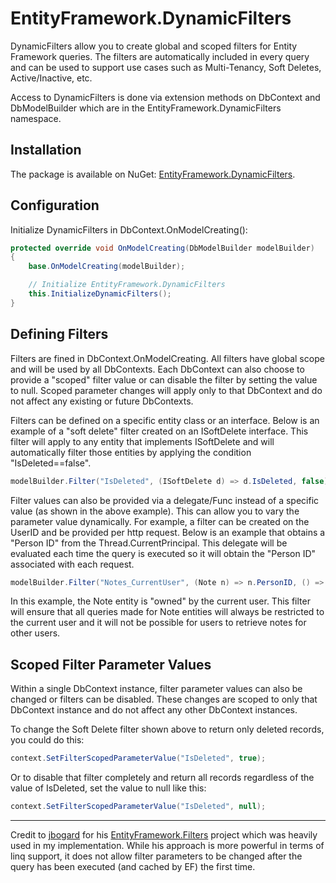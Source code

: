EntityFramework.DynamicFilters
==============================

DynamicFilters allow you to create global and scoped filters for Entity Framework queries.  The filters are automatically included in every query and can be used to support use cases such as Multi-Tenancy, Soft Deletes, Active/Inactive, etc.

Access to DynamicFilters is done via extension methods on DbContext and DbModelBuilder which are in the EntityFramework.DynamicFilters namespace.


Installation
-----------------------
The package is available on NuGet: [EntityFramework.DynamicFilters](https://www.nuget.org/packages/EntityFramework.DynamicFilters).


Configuration
-----------------------
Initialize DynamicFilters in DbContext.OnModelCreating():

```csharp
protected override void OnModelCreating(DbModelBuilder modelBuilder)
{
    base.OnModelCreating(modelBuilder);

    // Initialize EntityFramework.DynamicFilters
    this.InitializeDynamicFilters();
}
```

Defining Filters
-----------------------

Filters are fined in DbContext.OnModelCreating.  All filters have global scope and will be used by all DbContexts.  Each DbContext can also choose to provide a "scoped" filter value or can disable the filter by setting the value to null.  Scoped parameter changes will apply only to that DbContext and do not affect any existing or future DbContexts.

Filters can be defined on a specific entity class or an interface.  Below is an example of a "soft delete" filter created on an ISoftDelete interface.  This filter will apply to any entity that implements ISoftDelete and will automatically filter those entities by applying the condition "IsDeleted==false".

```csharp
modelBuilder.Filter("IsDeleted", (ISoftDelete d) => d.IsDeleted, false);
```

Filter values can also be provided via a delegate/Func<object> instead of a specific value (as shown in the above example).  This can allow you to vary the parameter value dynamically.  For example, a filter can be created on the UserID and be provided per http request.  Below is an example that obtains a "Person ID" from the Thread.CurrentPrincipal.  This delegate will be evaluated each time the query is executed so it will obtain the "Person ID" associated with each request.
```csharp
modelBuilder.Filter("Notes_CurrentUser", (Note n) => n.PersonID, () => GetPersonIDFromPrincipal(Thread.CurrentPrincipal));
```
In this example, the Note entity is "owned" by the current user.  This filter will ensure that all queries made for Note entities will always be restricted to the current user and it will not be possible for users to retrieve notes for other users.


Scoped Filter Parameter Values
------------------------------
Within a single DbContext instance, filter parameter values can also be changed or filters can be disabled.  These changes are scoped to only that DbContext instance and do not affect any other DbContext instances.

To change the Soft Delete filter shown above to return only deleted records, you could do this:
```csharp
context.SetFilterScopedParameterValue("IsDeleted", true);
```

Or to disable that filter completely and return all records regardless of the value of IsDeleted, set the value to null like this:
```csharp
context.SetFilterScopedParameterValue("IsDeleted", null);
```

-----------------------

Credit to [jbogard](https://github.com/jbogard) for his [EntityFramework.Filters](https://github.com/jbogard/EntityFramework.Filters) project which was heavily used in my implementation.  While his approach is more powerful in terms of linq support, it does not allow filter parameters to be changed after the query has been executed (and cached by EF) the first time.
